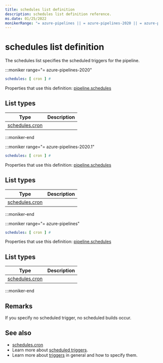 ```yaml
---
title: schedules list definition
description: schedules list definition reference.
ms.date: 01/25/2022
monikerRange: "= azure-pipelines || = azure-pipelines-2020 || = azure-pipelines-2020.1"
---
```


# schedules list definition


The schedules list specifies the scheduled triggers for the pipeline.


:::moniker range="= azure-pipelines-2020"

<!-- :::api-definition signature="schedules[schedule]" version="azure-pipelines-2020"::: -->

```yaml
schedules: [ cron ] # 
```


Properties that use this definition: [pipeline.schedules](pipeline.md)

## List types

| Type     | Description |
|----------|-------------|
| [schedules.cron](schedules-cron.md) |  |

<!-- :::api-definition-end::: -->

:::moniker-end

:::moniker range="= azure-pipelines-2020.1"

<!-- :::api-definition signature="schedules[schedule]" version="azure-pipelines-2020.1"::: -->

```yaml
schedules: [ cron ] # 
```


Properties that use this definition: [pipeline.schedules](pipeline.md)

## List types

| Type     | Description |
|----------|-------------|
| [schedules.cron](schedules-cron.md) |  |

<!-- :::api-definition-end::: -->

:::moniker-end

:::moniker range="= azure-pipelines"

<!-- :::api-definition signature="schedules[schedule]" version="azure-pipelines"::: -->

```yaml
schedules: [ cron ] # 
```


Properties that use this definition: [pipeline.schedules](pipeline.md)

## List types

| Type     | Description |
|----------|-------------|
| [schedules.cron](schedules-cron.md) |  |

<!-- :::api-definition-end::: -->

:::moniker-end


## Remarks

If you specify no scheduled trigger, no scheduled builds occur.


<!-- Examples -->


## See also

- [schedules.cron](schedules-cron.md)
- Learn more about [scheduled triggers](/azure/devops/pipelines/process/scheduled-triggers).
- Learn more about [triggers](/azure/devops/pipelines/build/triggers#pr-triggers) in general and how to specify them.



